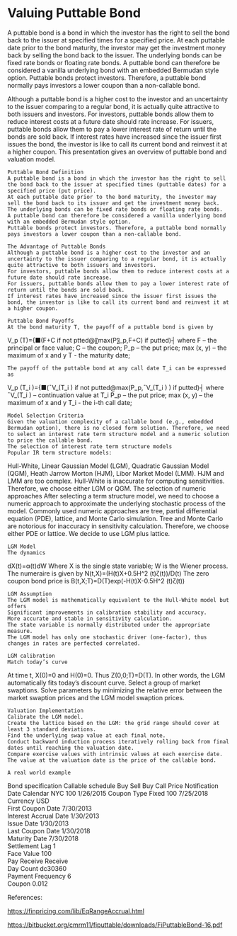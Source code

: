 # Valuing Puttable Bond 

A puttable bond is a bond in which the investor has the right to sell the bond back to the issuer at specified times for a specified price. At each puttable date prior to the bond maturity, the investor may get the investment money back by selling the bond back to the issuer. The underlying bonds can be fixed rate bonds or floating rate bonds. A puttable bond can therefore be considered a vanilla underlying bond with an embedded Bermudan style option. Puttable bonds protect investors. Therefore, a puttable bond normally pays investors a lower coupon than a non-callable bond. 

Although a puttable bond is a higher cost to the investor and an uncertainty to the issuer comparing to a regular bond, it is actually quite attractive to both issuers and investors. For investors, puttable bonds allow them to reduce interest costs at a future date should rate increase. For issuers, puttable bonds allow them to pay a lower interest rate of return until the bonds are sold back. If interest rates have increased since the issuer first issues the bond, the investor is like to call its current bond and reinvest it at a higher coupon. This presentation gives an overview of puttable bond and valuation model. 


	Puttable Bond Definition
	A puttable bond is a bond in which the investor has the right to sell the bond back to the issuer at specified times (puttable dates) for a specified price (put price).
	At each puttable date prior to the bond maturity, the investor may sell the bond back to its issuer and get the investment money back.
	The underlying bonds can be fixed rate bonds or floating rate bonds.
	A puttable bond can therefore be considered a vanilla underlying bond with an embedded Bermudan style option.
	Puttable bonds protect investors. Therefore, a puttable bond normally pays investors a lower coupon than a non-callable bond. 

	The Advantage of Puttable Bonds
	Although a puttable bond is a higher cost to the investor and an uncertainty to the issuer comparing to a regular bond, it is actually quite attractive to both issuers and investors.
	For investors, puttable bonds allow them to reduce interest costs at a future date should rate increase.
	For issuers, puttable bonds allow them to pay a lower interest rate of return until the bonds are sold back.
	If interest rates have increased since the issuer first issues the bond, the investor is like to call its current bond and reinvest it at a higher coupon.

	Puttable Bond Payoffs
	At the bond maturity T, the payoff of a puttable bond is given by


V_p (T)={■(F+C                    if not ptted@〖max⁡(P〗_p,F+C)        if putted)┤
where 
F – the principal or face value; 
C – the coupon; 
	P_p – the put price; 
max (x, y) – the maximum of x and y
T -  the maturity date;


	The payoff of the puttable bond at any call date T_i can be expressed as

V_p (T_i )={■(¯V_(T_i )                                  if not putted@max⁡(P_p,¯V_(T_i ) )                        if putted)┤
where 	
¯V_(T_i ) – continuation value at T_i
P_p – the put price; 
max (x, y) – the maximum of x and y
T_i -  the i-th call date;




	Model Selection Criteria
	Given the valuation complexity of a callable bond (e.g., embedded Bermudan option), there is no closed form solution. Therefore, we need to select an interest rate term structure model and a numeric solution to price the callable bond.
	The selection of interest rate term structure models
	Popular IR term structure models: 
Hull-White, Linear Gaussian Model (LGM), Quadratic Gaussian Model (QGM), Heath Jarrow Morton (HJM), Libor Market Model (LMM).
	HJM and LMM are too complex.
	Hull-White is inaccurate for computing sensitivities.
	Therefore, we choose either LGM or QGM.
	 The selection of numeric approaches
	After selecting a term structure model, we need to choose a numeric approach to approximate the underlying stochastic process of the model.
	Commonly used numeric approaches are tree, partial differential equation (PDE), lattice, and Monte Carlo simulation.
	Tree and Monte Carlo are notorious for inaccuracy in sensitivity calculation.
	Therefore, we choose either PDE or lattice.
	We decide to use LGM plus lattice. 

	LGM Model
	The dynamics
dX(t)=α(t)dW
	Where X is the single state variable; W is the Wiener process.
	The numeraire is given by
N(t,X)=(H(t)X+0.5H^2 (t)ζ(t))/D(t)
	The zero coupon bond price is
B(t,X;T)=D(T)exp(-H(t)X-0.5H^2 (t)ζ(t))

	LGM Assumption
	The LGM model is mathematically equivalent to the Hull-White model but offers
	Significant improvements in calibration stability and accuracy.
	More accurate and stable in sensitivity calculation.
	The state variable is normally distributed under the appropriate measure.
	The LGM model has only one stochastic driver (one-factor), thus changes in rates are perfected correlated.

	LGM calibration
	Match today’s curve
At time t, X(0)=0 and H(0)=0. Thus Z(0,0;T)=D(T). In other words, the LGM automatically fits today’s discount curve.
	Select a group of market swaptions.
	Solve parameters by minimizing the relative error between the market swaption prices and the LGM model swaption prices.

	Valuation Implementation
	Calibrate the LGM model.
	Create the lattice based on the LGM: the grid range should cover at least 3 standard deviations.
	Find the underlying swap value at each final note.
	Conduct backward induction process iteratively rolling back from final dates until reaching the valuation date.
	Compare exercise values with intrinsic values at each exercise date.
	The value at the valuation date is the price of the callable bond.

	A real world example

Bond specification	Callable schedule
Buy Sell	Buy	Call Price	Notification Date
Calendar	NYC	100	1/26/2015
Coupon Type	Fixed	100	7/25/2018
Currency	USD		
First Coupon Date	7/30/2013		
Interest Accrual Date	1/30/2013		
Issue Date	1/30/2013		
Last Coupon Date	1/30/2018		
Maturity Date	7/30/2018		
Settlement Lag	1		
Face Value	100		
Pay Receive	Receive		
Day Count	dc30360		
Payment Frequency	6		
Coupon	0.012		



References:

https://finpricing.com/lib/EqRangeAccrual.html

https://bitbucket.org/cmrm11/fiputtable/downloads/FiPuttableBond-16.pdf



